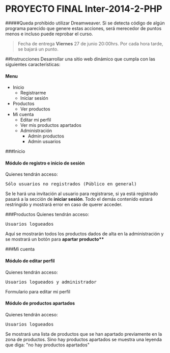 PROYECTO FINAL Inter-2014-2-PHP
===============================
#####Queda prohibido utilizar Dreamweaver. Si se detecta código de algún programa parecido que genere estas acciones, será merecedor de puntos menos e incluso puede reprobar el curso.
<blockquote>
  Fecha de entrega <strong>Viernes</strong> 27 de junio 20:00hrs. Por cada hora tarde, se bajará un punto.
</blockquote>

##Instrucciones
Desarrollar una sitio web dinámico que cumpla con las siguientes características:
<h4>Menu</h4>
<ul>
  <li>Inicio
    <ul>
      <li>Registrarme</li>
      <li>Iniciar sesión</li>
    </ul>
  </li>
  <li>
    Productos
    <ul>
      <li>Ver productos</li>
    </ul>
  </li>
  <li>
    Mi cuenta
    <ul>
      <li>Editar mi perfil</li>
      <li>Ver mis productos apartados</li>
      <li>Administración
        <ul>
          <li>Admin productos</li>
          <li>Admin usuarios</li>
        </ul>
      </li>
    </ul>
  </li>
</ul>
###Inicio
<h4>Módulo de registro e inicio de sesión</h4>
Quienes tendrán acceso:
<pre>Sólo usuarios no registrados (Público en general)</pre>
Se le hará una invitación al usuario para registrarse, si ya está registrado pasará a la sección de <strong>iniciar sesión</strong>. Todo el demás contenido estará restringido y mostrará error en caso de querer acceder.

###Productos
Quienes tendrán acceso:
<pre>Usuarios logueados</pre>
Aquí se mostrarán todos los productos dados de alta en la administración y se mostrará un botón para <strong>apartar producto**</strong>

###Mi cuenta
<h4>Módulo de editar perfil</h4>
Quienes tendrán acceso:
<pre>Usuarios logueados y administrador</pre>
Formulario para editar mi perfil
<h4>Módulo de productos apartados</h4>
Quienes tendrán acceso:
<pre>Usuarios logueados</pre>
Se mostrará una lista de productos que se han apartado previamente en la zona de productos. Sino hay productos apartados se muestra una leyenda que diga: "no hay productos apartados"

